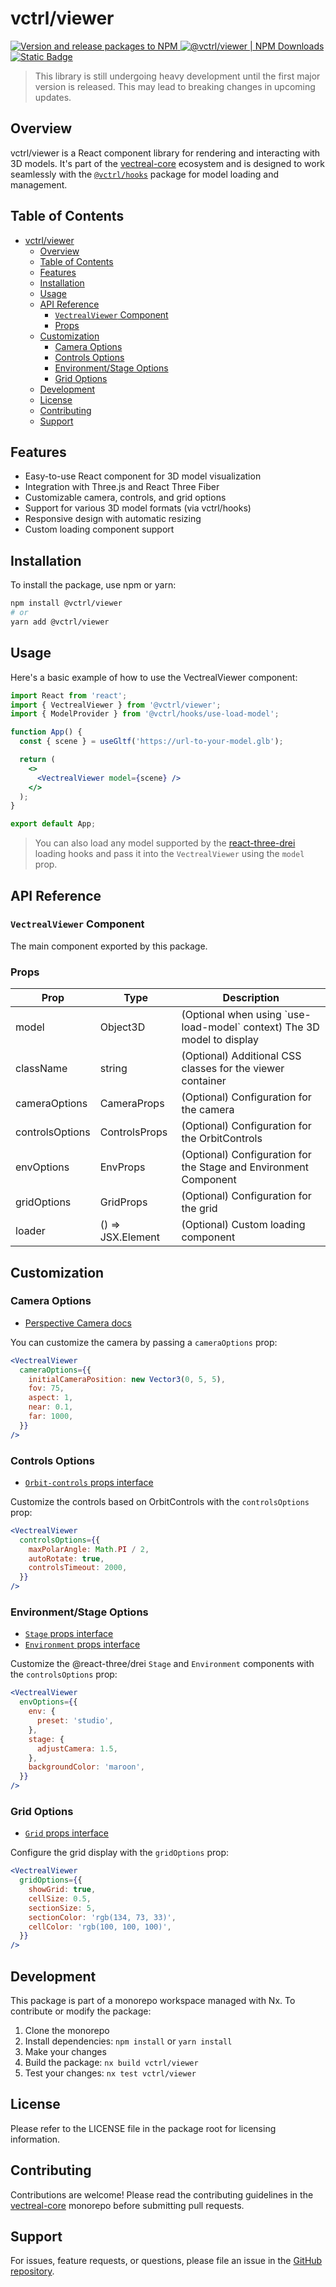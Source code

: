 # vctrl/viewer

[![Version and release packages to NPM](https://img.shields.io/github/actions/workflow/status/vectreal/vectreal-core/version-release.yaml?logo=github&logoColor=%23fc6c18&label=Version%20and%20release%20packages%20to%20NPM&color=%23fc6c18)
](https://github.com/Vectreal/vectreal-core/actions/workflows/version-release.yaml)
[![@vctrl/viewer | NPM Downloads](https://img.shields.io/npm/dm/%40vctrl%2Fviewer?logo=npm&logoColor=%23fc6c18&label=%40vctrl%2Fviewer%20%7C%20NPM%20Downloads&color=%23fc6c18)](https://npmjs.com/package/@vctrl/viewer)
[![Static Badge](https://img.shields.io/badge/Code_Sandbox_example-Open-fc6c18?logo=codesandbox&logoColor=%23fc6c18)](https://codesandbox.io/p/sandbox/vectreal-core-viewer-vctrl-viewer-example-kwncm2)

> This library is still undergoing heavy development until the first major version is released. This may lead to breaking changes in upcoming updates.

## Overview

vctrl/viewer is a React component library for rendering and interacting with 3D models. It's part of the [vectreal-core](https://github.com/vectreal/vectreal-core) ecosystem and is designed to work seamlessly with the [`@vctrl/hooks`](https://www.npmjs.com/package/@vctrl/hooks?activeTab=readme) package for model loading and management.

## Table of Contents

- [vctrl/viewer](#vctrlviewer)
  - [Overview](#overview)
  - [Table of Contents](#table-of-contents)
  - [Features](#features)
  - [Installation](#installation)
  - [Usage](#usage)
  - [API Reference](#api-reference)
    - [`VectrealViewer` Component](#vectrealviewer-component)
    - [Props](#props)
  - [Customization](#customization)
    - [Camera Options](#camera-options)
    - [Controls Options](#controls-options)
    - [Environment/Stage Options](#environmentstage-options)
    - [Grid Options](#grid-options)
  - [Development](#development)
  - [License](#license)
  - [Contributing](#contributing)
  - [Support](#support)

## Features

- Easy-to-use React component for 3D model visualization
- Integration with Three.js and React Three Fiber
- Customizable camera, controls, and grid options
- Support for various 3D model formats (via vctrl/hooks)
- Responsive design with automatic resizing
- Custom loading component support

## Installation

To install the package, use npm or yarn:

```bash
npm install @vctrl/viewer
# or
yarn add @vctrl/viewer
```

## Usage

Here's a basic example of how to use the VectrealViewer component:

```jsx
import React from 'react';
import { VectrealViewer } from '@vctrl/viewer';
import { ModelProvider } from '@vctrl/hooks/use-load-model';

function App() {
  const { scene } = useGltf('https://url-to-your-model.glb');

  return (
    <>
      <VectrealViewer model={scene} />
    </>
  );
}

export default App;
```

> You can also load any model supported by the [react-three-drei](https://github.com/pmndrs/react-three-drei) loading hooks and pass it into the `VectrealViewer` using the `model` prop.

## API Reference

### `VectrealViewer` Component

The main component exported by this package.

### Props

<table>
  <thead>
    <tr>
      <th>Prop</th>
      <th>Type</th>
      <th>Description</th>
    </tr>
  </thead>
  <tbody>
    <tr>
      <td>model</td>
      <td>Object3D</td>
      <td>(Optional when using `use-load-model` context) The 3D model to display</td>
    </tr>
    <tr>
      <td>className</td>
      <td>string</td>
      <td>(Optional) Additional CSS classes for the viewer container</td>
    </tr>
    <tr>
      <td>cameraOptions</td>
      <td>CameraProps</td>
      <td>(Optional) Configuration for the camera</td>
    </tr>
    <tr>
      <td>controlsOptions</td>
      <td>ControlsProps</td>
      <td>(Optional) Configuration for the OrbitControls</td>
    </tr>
    <tr>
      <td>envOptions</td>
      <td>EnvProps</td>
      <td>(Optional) Configuration for the Stage and Environment Component</td>
    </tr>
    <tr>
      <td>gridOptions</td>
      <td>GridProps</td>
      <td>(Optional) Configuration for the grid</td>
    </tr>
    <tr>
      <td>loader</td>
      <td>() => JSX.Element</td>
      <td>(Optional) Custom loading component</td>
    </tr>
  </tbody>
</table>

## Customization

### Camera Options

- [Perspective Camera docs](https://threejs.org/docs/index.html#api/en/cameras/PerspectiveCamera)

You can customize the camera by passing a `cameraOptions` prop:

```jsx
<VectrealViewer
  cameraOptions={{
    initialCameraPosition: new Vector3(0, 5, 5),
    fov: 75,
    aspect: 1,
    near: 0.1,
    far: 1000,
  }}
/>
```

### Controls Options

- [`Orbit-controls` props interface](https://github.com/pmndrs/drei/blob/c5862585174f0eabfa92485d0ceaae862071a332/src/core/OrbitControls.tsx#L11)

Customize the controls based on OrbitControls with the `controlsOptions` prop:

```jsx
<VectrealViewer
  controlsOptions={{
    maxPolarAngle: Math.PI / 2,
    autoRotate: true,
    controlsTimeout: 2000,
  }}
/>
```

### Environment/Stage Options

- [`Stage` props interface](https://github.com/pmndrs/drei/blob/c5862585174f0eabfa92485d0ceaae862071a332/src/core/Stage.tsx#L47)
- [`Environment` props interface](https://github.com/pmndrs/drei/blob/c5862585174f0eabfa92485d0ceaae862071a332/src/core/Environment.tsx#L8)

Customize the @react-three/drei `Stage` and `Environment` components with the `controlsOptions` prop:

```jsx
<VectrealViewer
  envOptions={{
    env: {
      preset: 'studio',
    },
    stage: {
      adjustCamera: 1.5,
    },
    backgroundColor: 'maroon',
  }}
/>
```

### Grid Options

- [`Grid` props interface](https://github.com/pmndrs/drei/blob/c5862585174f0eabfa92485d0ceaae862071a332/src/core/Grid.tsx#L14)

Configure the grid display with the `gridOptions` prop:

```jsx
<VectrealViewer
  gridOptions={{
    showGrid: true,
    cellSize: 0.5,
    sectionSize: 5,
    sectionColor: 'rgb(134, 73, 33)',
    cellColor: 'rgb(100, 100, 100)',
  }}
/>
```

## Development

This package is part of a monorepo workspace managed with Nx. To contribute or modify the package:

1. Clone the monorepo
2. Install dependencies: `npm install` or `yarn install`
3. Make your changes
4. Build the package: `nx build vctrl/viewer`
5. Test your changes: `nx test vctrl/viewer`

## License

Please refer to the LICENSE file in the package root for licensing information.

## Contributing

Contributions are welcome! Please read the contributing guidelines in the [vectreal-core](https://github.com/vectreal/vectreal-core) monorepo before submitting pull requests.

## Support

For issues, feature requests, or questions, please file an issue in the [GitHub repository](https://github.com/vectreal/vectreal-core).
